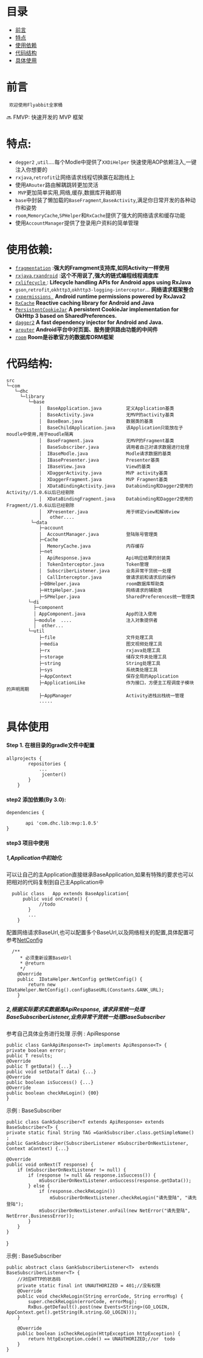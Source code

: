 # 目录
- [前言](#前言)
- [特点](#特点)
- [使用依赖](#使用依赖)
- [代码结构](#代码结构)
- [具体使用](#具体使用)


# 前言


     欢迎使用Flyabbit全家桶


  🔜 FMVP: 快速开发的 MVP 框架



# 特点:

-  `degger2` ,`util`....每个Modle中提供了`XXDiHelper` 快速使用AOP依赖注入,一键注入你想要的
-  `rxjava`,`retrofit`让网络请求线程切换赢在起跑线上
-  使用`ARouter`路由解耦跳转更加灵活
- ` MVP`更加简单实用,网络,缓存,数据库开箱即用
-  `base`中封装了懒加载的`BaseFragment`,`BaseActivity`,满足你日常开发的各种动作和姿势
- `room`,`MemoryCache`,`SPHelper`和` RxCache `提供了强大的网络请求和缓存功能
- 使用`AccountManager`提供了登录用户资料的简单管理


# 使用依赖:

-  [`fragmentation`](https://github.com/YoKeyword/Fragmentation) :**强大的Framgment支持库,如同Activity一样使用**
-  [`rxjava`](https://github.com/ReactiveX/RxJava),[`rxandroid`](https://github.com/ReactiveX/RxAndroid)	       :**这个不用说了,强大的链式编程线程调度库**
-  [`rxlifecycle` ](https://github.com/trello/RxLifecycle) :   **Lifecycle handling APIs for Android apps using RxJava**
- `gson`,`retrofit`,`okhttp3`,`okhttp3-logging-interceptor`...	  **网络请求框架整合**
-  [`rxpermissions `](https://github.com/tbruyelle/RxPermissions)    **Android runtime permissions powered by RxJava2**
-  [`RxCache`](https://github.com/VictorAlbertos/RxCache)      **Reactive caching library for Android and Java**
-  [`PersistentCookieJar`](https://github.com/franmontiel/PersistentCookieJar) **A persistent CookieJar implementation for OkHttp 3 based on SharedPreferences.**
-  [`dagger2`](https://github.com/google/dagger) **A fast dependency injector for Android and Java.**
-  [`arouter`](https://github.com/alibaba/ARouter)   **Android平台中对页面、服务提供路由功能的中间件**
-  [`room`](https://developer.android.com/topic/libraries/architecture/room.html) **Room是谷歌官方的数据库ORM框架**

# 代码结构:

    src
    └─com
       └─dhc
      	 └─library
			└─base
      	 		│  BaseApplication.java 		定义Application基类
       			│  BaseActivity.java  			无MVP的activity基类
       			│  BaseBean.java 				数据类的基类
       			│  BaseChildApplication.java  	该Application只能放在子moudle中使用,用于moudle隔离
       			│  BaseFragment.java 			无MVP的Fragment基类
       			│  BaseSubscriber.java     		调用者自己对请求数据进行处理
       			│  IBaseModle.java   			Modle请求数据的基类
       			│  IBasePresenter.java     		Presenter基类
				│  IBaseView.java     			View的基类
				│  XDaggerActivity.java   		MVP activity基类
				│  XDaggerFragment.java 		MVP Fragment基类
				│  XDataBindingActivity.java    Databinding和Dagger2使用的Activity//1.0.6以后已经剔除
				│  XDataBindingFragment.java   	Databinding和Dagger2使用的Fragment//1.0.6以后已经剔除
				│  XPresenter.java       		用于绑定view和解绑view
				│	other....
       		 └─data
       			├─account
       			│  AccountManager.java   		登陆账号管理类
       			├─Cache
       			│  MemoryCache.java				内存缓存
       			├─net
       			│  ApiResponse.java				Api响应结果的封装类
				│  TokenInterceptor.java		Token管理
				│  SubscriberListener.java 		业务异常干货统一处理
				│  CallInterceptor.java			做请求前和请求后的操作
       			├─DBHelper.java	  				room数据库帮助类
       			├─HttpHelper.java  				网络请求的辅助类
				├─SPHelper.java 				SharedPreferences统一管理类
       		└─di
			  ├─component
			  │	AppComponent.java 				App的注入使用
			  ├─module	....					注入对象提供者
			  │  other...
       		└─util
       			├─file 							文件处理工具
       			├─media							图文视频处理工具
				├─rx							rxjava处理工具
       			├─storage						储存文件夹处理工具
       			├─string						String处理工具
       			├─sys							系统类处理工具
       			├─AppContext					保存全局的Application
       			├─ApplicationLike				作为接口，方便主工程调度子模块的声明周期
       			├─AppManager					Activity进栈出栈统一管理
				.....




# 具体使用


#### **Step 1. 在根目录的gradle文件中配置**


	allprojects {
			repositories {
				...
				 jcenter()
			}
		}


#### **step2 添加依赖(By 3.0):**


	dependencies {

	       api 'com.dhc.lib:mvp:1.0.5'
	}

#### **step3 项目中使用**

##### 1,Application中初始化

可以让自己的主Application直接继承BaseApplication,如果有特殊的要求也可以把相对的代码复制到自己主Application中

	  public class   App extends BaseApplication{
		  public void onCreate() {
				//todo
			}
			...
		}


配置网络请求BaseUrl,也可以配置多个BaseUrl,以及网络相关的配置,具体配置可参考[NetConfig ](https://github.com/chengzichen/Flyabbit/blob/28e53032bd051748c59daa85e1e8b64dd78107b4/baselib/library/src/main/java/com/dhc/library/data/IDataHelper.java#L29)

	  /**
	     * 必须重新设置BaseUrl
	     * @return
	     */
	    @Override
	    public  IDataHelper.NetConfig getNetConfig() {
	        return new IDataHelper.NetConfig().configBaseURL(Constants.GANK_URL);
	    }




##### 2,根据实际要求实数据类ApiResponse, 请求异常统一处理BaseSubscriberListener,业务异常干货统一处理BaseSubscriber

参考自己具体业务进行处理
示例 :
ApiResponse

	public class GankApiResponse<T> implements ApiResponse<T> {
    private boolean error;
    public T results;
    @Override
    public T getData() {...}
    public void setData(T data) {...}
    @Override
    public boolean isSuccess() {...}
    @Override
    public boolean checkReLogin() {00}
	}
示例 :
BaseSubscriber

	public class GankSubscriber<T extends ApiResponse> extends BaseSubscriber<T> {
    private static final String TAG =GankSubscriber.class.getSimpleName() ;
    public GankSubscriber(SubscriberListener mSubscriberOnNextListener, Context aContext) {...}

    @Override
    public void onNext(T response) {
        if (mSubscriberOnNextListener != null) {
            if (response != null && response.isSuccess()) {
                mSubscriberOnNextListener.onSuccess(response.getData());
            } else {
                if (response.checkReLogin())
                    mSubscriberOnNextListener.checkReLogin("请先登陆", "请先登陆");
                mSubscriberOnNextListener.onFail(new NetError("请先登陆", NetError.BusinessError));
            }
        }
    }
}

示例 :
BaseSubscriber

	public abstract class GankSubscriberListener<T>  extends BaseSubscriberListener<T> {
	    //对应HTTP的状态码
	    private static final int UNAUTHORIZED = 401;//没有权限
	    @Override
	    public void checkReLogin(String errorCode, String errorMsg) {
	        super.checkReLogin(errorCode, errorMsg);
	        RxBus.getDefault().post(new Events<String>(GO_LOGIN, AppContext.get().getString(R.string.GO_LOGIN)));
	    }

	    @Override
	    public boolean isCheckReLogin(HttpException httpException) {
	        return httpException.code() == UNAUTHORIZED;//or  todo
	    }
	}



